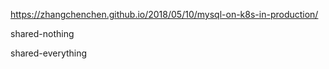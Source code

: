 https://zhangchenchen.github.io/2018/05/10/mysql-on-k8s-in-production/



shared-nothing

shared-everything